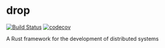 # drop
[![Build Status](https://travis-ci.org/Distributed-EPFL/drop.svg?branch=master)](https://travis-ci.org/Distributed-EPFL/drop)
[![codecov](https://codecov.io/gh/Distributed-EPFL/drop/branch/master/graph/badge.svg)](https://codecov.io/gh/Distributed-EPFL/drop)

A Rust framework for the development of distributed systems
